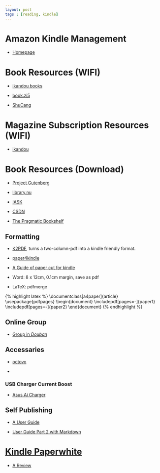 ```yaml
---
layout: post
tags : [reading, kindle]
---
```

   
# Amazon Kindle Management

+ [Homepage](https://www.amazon.com/gp/digital/fiona/manage?ie=UTF8&ref_=sa_menu_myk3&#All)

# Book Resources (WIFI)

+ [ikandou books](http://ikandou.com/book/)

+ [book.zi5](http://book.zi5.me/)

+ [ShuCang](http://shucang.org/web/)

# Magazine Subscription Resources (WIFI)

+ [ikandou](http://ikandou.com/popular)

# Book Resources (Download)

+ [Project Gutenberg](http://www.gutenberg.org/)

+ [library.nu](http://library.nu/)

+ [IASK](http://ishare.iask.sina.com.cn/)

+ [CSDN](http://download.csdn.net/)

+ [The Pragmatic Bookshelf](http://pragprog.com/titles)

## Formatting

+ [K2PDF](http://www.willus.com/k2pdfopt/), turns a two-column-pdf into a kindle friendly format.

+ [paper4kindle](http://gatherlight.info/blog/?p=1638#comment-183)

+ [A Guide of paper cut for kindle](http://note1day.com/2012/01/briss-pdfscissors-pdfill-pdfcrop/)

+ Word: 8 x 12cm, 0.1cm margin, save as pdf

+ LaTeX: pdfmerge

{% highlight latex %}
\documentclass[a4paper]{article}
\usepackage{pdfpages}
\begin{document}
\includepdf[pages=-]{paper1}
\includepdf[pages=-]{paper2}
\end{document}
{% endhighlight %}

## Online Group

+ [Group in _Douban_](http://www.douban.com/group/ereading/)

## Accessaries

+ [octovo](http://www.octovo.com/)

+ []()

### USB Charger Current Boost

+ [Asus Ai Charger](http://event.asus.com/mb/2010/ai_charger/)

## Self Publishing

+ [A User Guide](http://www.bit-101.com/blog/?p=3475)

+ [User Guide Part 2 with Markdown](http://www.bit-101.com/blog/?p=3502)

# [Kindle Paperwhite](http://www.amazon.com/gp/product/B008GEKXUO)

+ [A Review](http://www.chiphell.com/thread-581727-1-1.html)
